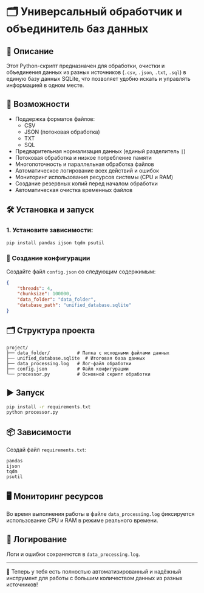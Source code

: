 # 🗂️ Универсальный обработчик и объединитель баз данных

## 📌 Описание
Этот Python-скрипт предназначен для обработки, очистки и объединения данных из разных источников (`.csv`, `.json`, `.txt`, `.sql`) в единую базу данных SQLite, что позволяет удобно искать и управлять информацией в одном месте.

## 🚀 Возможности

- Поддержка форматов файлов:
  - CSV
  - JSON (потоковая обработка)
  - TXT
  - SQL
- Предварительная нормализация данных (единый разделитель `|`)
- Потоковая обработка и низкое потребление памяти
- Многопоточность и параллельная обработка файлов
- Автоматическое логирование всех действий и ошибок
- Мониторинг использования ресурсов системы (CPU и RAM)
- Создание резервных копий перед началом обработки
- Автоматическая очистка временных файлов

## 🛠️ Установка и запуск

### 1. Установите зависимости:

```bash
pip install pandas ijson tqdm psutil
```

### 📌 Создание конфигурации

Создайте файл `config.json` со следующим содержимым:

```json
{
    "threads": 4,
    "chunksize": 100000,
    "data_folder": "data_folder",
    "database_path": "unified_database.sqlite"
}
```

## 🗂️ Структура проекта

```
project/
├── data_folder/          # Папка с исходными файлами данных
├── unified_database.sqlite  # Итоговая база данных
├── data_processing.log   # Лог-файл обработки
├── config.json           # Файл конфигурации
└── processor.py          # Основной скрипт обработки
```

## ▶️ Запуск

```bash
pip install -r requirements.txt
python processor.py
```

## 📦 Зависимости
Создай файл `requirements.txt`:
```
pandas
ijson
tqdm
psutil
```

## 🖥️ Мониторинг ресурсов

Во время выполнения работы в файле `data_processing.log` фиксируется использование CPU и RAM в режиме реального времени.

## 📝 Логирование
Логи и ошибки сохраняются в `data_processing.log`.

---

📌 Теперь у тебя есть полностью автоматизированный и надёжный инструмент для работы с большим количеством данных из разных источников!
